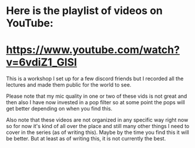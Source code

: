 # Here is the playlist of videos on YouTube: 
# https://www.youtube.com/watch?v=6vdiZ1_GlSI 

This is a workshop I set up for a few discord friends but I recorded all the lectures and made them public for the world to see. 

Please note that my mic quality in one or two of these vids is not great and then also I have now invested in a pop filter so at some point the pops will get better depending on when you find this. 

Also note that these videos are not organized in any specific way right now so for now it's kind of all over the place and still many other things I need to cover in the series (as of writing this). Maybe by the time you find this it will be better. But at least as of writing this, it is not currently the best. 
